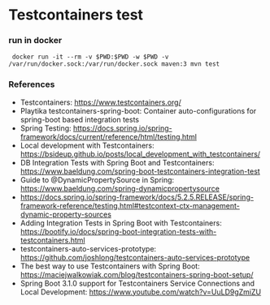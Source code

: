 Testcontainers test
===================

### run in docker

```
 docker run -it --rm -v $PWD:$PWD -w $PWD -v /var/run/docker.sock:/var/run/docker.sock maven:3 mvn test
```

### References

* Testcontainers: https://www.testcontainers.org/
* Playtika testcontainers-spring-boot: Container auto-configurations for spring-boot based integration tests
* Spring Testing:  https://docs.spring.io/spring-framework/docs/current/reference/html/testing.html
* Local development with Testcontainers: https://bsideup.github.io/posts/local_development_with_testcontainers/
* DB Integration Tests with Spring Boot and Testcontainers: https://www.baeldung.com/spring-boot-testcontainers-integration-test
* Guide to @DynamicPropertySource in Spring: https://www.baeldung.com/spring-dynamicpropertysource
* https://docs.spring.io/spring-framework/docs/5.2.5.RELEASE/spring-framework-reference/testing.html#testcontext-ctx-management-dynamic-property-sources
* Adding Integration Tests in Spring Boot with Testcontainers: https://bootify.io/docs/spring-boot-integration-tests-with-testcontainers.html
* testcontainers-auto-services-prototype: https://github.com/joshlong/testcontainers-auto-services-prototype
* The best way to use Testcontainers with Spring Boot: https://maciejwalkowiak.com/blog/testcontainers-spring-boot-setup/
* Spring Boot 3.1.0 support for Testcontainers Service Connections and Local Development: https://www.youtube.com/watch?v=UuLD9gZmiZU

